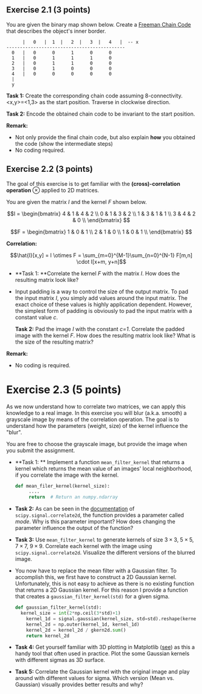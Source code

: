
## Exercise 2.1 (3 points)

You are given the binary map shown below. Create a [Freeman Chain Code](https://ojskrede.github.io/inf4300/notes/week_04/) that describes the object's inner border.

````
      |   0   |  1  |   2  |   3  |   4   |  -- x
--------------------------------------------
  0   |   0      0      1      0      0    
  1   |   0      1      1      1      0   
  2   |   0      1      1      0      0    
  3   |   0      1      0      0      0    
  4   |   0      0      0      0      0    
  |
  y
````

**Task 1:** Create the corresponding chain code assuming 8-connectivity. <x,y>=<1,3> as the start position. Traverse in clockwise direction.

**Task 2:** Encode the obtained chain code to be invariant to the start position.

**Remark:** 

- Not only provide the final chain code, but also explain **how** you obtained the code (show the intermediate steps)
- No coding required. 



## Exercise 2.2 (3 points)

The goal of this exercise is to get familiar with the **(cross)-correlation operation** $\otimes$ applied to 2D matrices.

You are given the matrix $I$ and the kernel $F$ shown below.



$$I = \begin{bmatrix}
4 & 1 & 4 & 2 \\
0 & 1 & 3 & 2 \\
1 & 3 & 1 & 1 \\
3 & 4 & 2 & 0 \\
\end{bmatrix} $$

$$F = \begin{bmatrix}
1 & 0 & 1 \\
2 & 1 & 0 \\
1 & 0 & 1 \\
\end{bmatrix} $$



**Correlation:**

$$\hat{I}[x,y] = I \otimes F = \sum_{m=0}^{M-1}\sum_{n=0}^{N-1} F[m,n] \cdot I[x+m, y+n]$$



- **Task 1: **Correlate the kernel *F* with the matrix *I*. How does the resulting matrix look like?

- Input padding is a way to control the size of the output matrix. To pad the input matrix *I*, you simply add values around the input matrix. The exact choice of these values is highly application dependent. However, the simplest form of padding is obviously to pad the input matrix with a constant value *c*.

  **Task 2:** Pad the image *I* with the constant *c=1*. Correlate the padded image with the kernel *F*. How does the resulting matrix look like? What is the size of the resulting matrix?

**Remark:**

- No coding is required.



# Exercise 2.3 (5 points)

As we now understand how to correlate two matrices, we can apply this knowledge to a real image. In this exercise you will blur (a.k.a. smooth) a grayscale image by means of the correlation operation. The goal is to understand how the parameters (weight, size) of the kernel influence the "blur".

You are free to choose the grayscale image, but provide the image when you submit the assignment.

- **Task 1: ** Implement a function `mean_filter_kernel` that returns a kernel which returns the mean value of an images' local neighborhood, if you correlate the image with the kernel.

  ````python
  def mean_filer_kernel(kernel_size):
       ....
       return  # Return an numpy.ndarray
  ````
  
- **Task 2:** As can be seen in the [documentation](https://docs.scipy.org/doc/scipy/reference/generated/scipy.signal.correlate2d.html) of `scipy.signal.correlate2d`, the function provides a parameter called *mode*. Why is this parameter important? How does changing the parameter influence the output of the function?

- **Task 3:** Use `mean_filter_kernel` to generate kernels of size $3\times3$, $5\times5$, $7\times7$, $9\times9$. Correlate each kernel with the image using `scipy.signal.correlate2d`. Visualize the different versions of the blurred image.

- You now have to replace the mean filter with a Gaussian filter. To accomplish this, we first have to construct a 2D Gaussian kernel. Unfortunately, this is not easy to achieve as there is no existing function that returns a 2D Gaussian kernel. For this reason I provide a function that creates a `gaussian_filter_kernel(std)` for a given sigma.

  ````python
  def gaussian_filter_kernel(std):
  	kernel_size = int(2*np.ceil(3*std)+1)
      kernel_1d = signal.gaussian(kernel_size, std=std).reshape(kernel_size, 1)
      kernel_2d = np.outer(kernel_1d, kernel_1d)
      kernel_2d = kernel_2d / gkern2d.sum()
      return kernel_2d
  ````

- **Task 4:**  Get yourself familiar with 3D plotting in Matplotlib ([see](https://matplotlib.org/stable/gallery/mplot3d/surface3d.html)) as this a handy tool that often used in practice. Plot the some Gaussian kernels with different sigmas as 3D surface.

- **Task 5:** Correlate the Gaussian kernel with the original image and play around with different values for sigma. Which version (Mean vs. Gaussian) visually provides better results and why?



